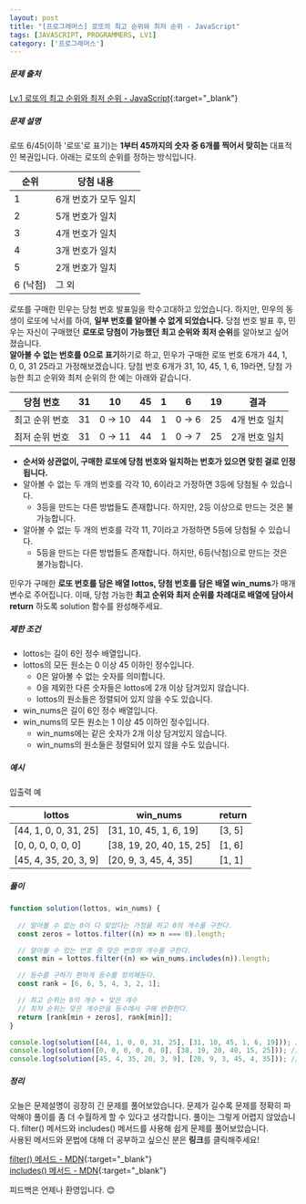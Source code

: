```yaml
---
layout: post
title: "[프로그래머스] 로또의 최고 순위와 최저 순위 - JavaScript"
tags: [JAVASCRIPT, PROGRAMMERS, LV1]
category: ['프로그래머스']
---
```


##### 문제 출처

[Lv.1 로또의 최고 순위와 최저 순위 - JavaScript](https://programmers.co.kr/learn/courses/30/lessons/77484?language=javascript){:target="\_blank"}

##### 문제 설명

로또 6/45(이하 '로또'로 표기)는 **1부터 45까지의 숫자 중 6개를 찍어서 맞히는** 대표적인 복권입니다. 아래는 로또의 순위를 정하는 방식입니다.

| 순위     | 당첨 내용            |
| -------- | -------------------- |
| 1        | 6개 번호가 모두 일치 |
| 2        | 5개 번호가 일치      |
| 3        | 4개 번호가 일치      |
| 4        | 3개 번호가 일치      |
| 5        | 2개 번호가 일치      |
| 6 (낙첨) | 그 외                |

로또를 구매한 민우는 당첨 번호 발표일을 학수고대하고 있었습니다. 하지만, 민우의 동생이 로또에 낙서를 하여, **일부 번호를 알아볼 수 없게 되었습니다.** 당첨 번호 발표 후, 민우는 자신이 구매했던 **로또로 당첨이 가능했던 최고 순위와 최저 순위**를 알아보고 싶어 졌습니다.<br />
**알아볼 수 없는 번호를 0으로 표기**하기로 하고, 민우가 구매한 로또 번호 6개가 44, 1, 0, 0, 31 25라고 가정해보겠습니다. 당첨 번호 6개가 31, 10, 45, 1, 6, 19라면, 당첨 가능한 최고 순위와 최저 순위의 한 예는 아래와 같습니다.

| 당첨 번호      | 31  | 10      | 45  | 1   | 6      | 19  | 결과          |
| -------------- | --- | ------- | --- | --- | ------ | --- | ------------- |
| 최고 순위 번호 | 31  | 0 -> 10 | 44  | 1   | 0 -> 6 | 25  | 4개 번호 일치 |
| 최저 순위 번호 | 31  | 0 -> 11 | 44  | 1   | 0 -> 7 | 25  | 2개 번호 일치 |

- **순서와 상관없이, 구매한 로또에 당첨 번호와 일치하는 번호가 있으면 맞힌 걸로 인정됩니다.**
- 알아볼 수 없는 두 개의 번호를 각각 10, 6이라고 가정하면 3등에 당첨될 수 있습니다.
  - 3등을 만드는 다른 방법들도 존재합니다. 하지만, 2등 이상으로 만드는 것은 불가능합니다.
- 알아볼 수 없는 두 개의 번호를 각각 11, 7이라고 가정하면 5등에 당첨될 수 있습니다.
  - 5등을 만드는 다른 방법들도 존재합니다. 하지만, 6등(낙첨)으로 만드는 것은 불가능합니다.

민우가 구매한 **로또 번호를 담은 배열 lottos, 당첨 번호를 담은 배열 win_nums**가 매개변수로 주어집니다. 이때, 당첨 가능한 **최고 순위와 최저 순위를 차례대로 배열에 담아서 return** 하도록 solution 함수를 완성해주세요.

##### 제한 조건

- lottos는 길이 6인 정수 배열입니다.
- lottos의 모든 원소는 0 이상 45 이하인 정수입니다.
  - 0은 알아볼 수 없는 숫자를 의미합니다.
  - 0을 제외한 다른 숫자들은 lottos에 2개 이상 담겨있지 않습니다.
  - lottos의 원소들은 정렬되어 있지 않을 수도 있습니다.
- win_nums은 길이 6인 정수 배열입니다.
- win_nums의 모든 원소는 1 이상 45 이하인 정수입니다.
  - win_nums에는 같은 숫자가 2개 이상 담겨있지 않습니다.
  - win_nums의 원소들은 정렬되어 있지 않을 수도 있습니다.

##### 예시

입출력 예

| lottos                | win_nums                 | return |
| --------------------- | ------------------------ | ------ |
| [44, 1, 0, 0, 31, 25] | [31, 10, 45, 1, 6, 19]   | [3, 5] |
| [0, 0, 0, 0, 0, 0]    | [38, 19, 20, 40, 15, 25] | [1, 6] |
| [45, 4, 35, 20, 3, 9] | [20, 9, 3, 45, 4, 35]    | [1, 1] |

##### 풀이

```javascript
function solution(lottos, win_nums) {
  
  // 알아볼 수 없는 0이 다 맞았다는 가정을 하고 0의 개수를 구한다.
  const zeros = lottos.filter((n) => n === 0).length;

  // 알아볼 수 있는 번호 중 맞은 번호의 개수를 구한다.
  const min = lottos.filter((n) => win_nums.includes(n)).length;

  // 등수를 구하기 편하게 등수를 정의해둔다.
  const rank = [6, 6, 5, 4, 3, 2, 1];

  // 최고 순위는 0의 개수 + 맞은 개수
  // 최저 순위는 맞은 개수만을 등수에서 구해 반환한다.
  return [rank[min + zeros], rank[min]];
}

console.log(solution([44, 1, 0, 0, 31, 25], [31, 10, 45, 1, 6, 19])); // [3, 5]
console.log(solution([0, 0, 0, 0, 0, 0], [38, 19, 20, 40, 15, 25])); // [1, 6]
console.log(solution([45, 4, 35, 20, 3, 9], [20, 9, 3, 45, 4, 35])); // [1, 1]
```

##### 정리

오늘은 문제설명이 굉장히 긴 문제를 풀어보았습니다. 문제가 길수록 문제를 정확히 파악해야 풀이를 좀 더 수월하게 할 수 있다고 생각합니다. 풀이는 그렇게 어렵지 않았습니다. filter() 메서드와 includes() 메서드를 사용해 쉽게 문제를 풀어보았습니다.<br />
사용된 메서드와 문법에 대해 더 공부하고 싶으신 분은 **링크**를 클릭해주세요!

[filter() 메서드 - MDN](https://developer.mozilla.org/ko/docs/Web/JavaScript/Reference/Global_Objects/Array/filter){:target="\_blank"} <br />
[includes() 메서드 - MDN](hthttps://developer.mozilla.org/ko/docs/Web/JavaScript/Reference/Global_Objects/String/includes){:target="\_blank"}

피드백은 언제나 환영입니다. 😊
